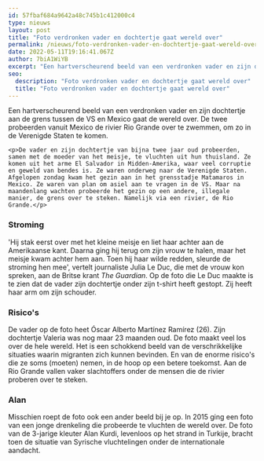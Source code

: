 ```yaml
---
id: 57fbaf684a9642a48c745b1c412000c4
type: nieuws
layout: post
title: "Foto verdronken vader en dochtertje gaat wereld over"
permalink: /nieuws/foto-verdronken-vader-en-dochtertje-gaat-wereld-over/
date: 2022-05-11T19:16:41.067Z
author: 7biA1WiYB
excerpt: "Een hartverscheurend beeld van een verdronken vader en zijn dochtertje aan de grens tussen de VS en Mexico gaat de wereld over. De twee probeerden vanuit Mexico de rivier Rio Grande over te zwemmen, om zo in de Verenigde Staten te komen.  "
seo:
  description: "Foto verdronken vader en dochtertje gaat wereld over"
  title: "Foto verdronken vader en dochtertje gaat wereld over"
---
```

Een hartverscheurend beeld van een verdronken vader en zijn dochtertje aan de grens tussen de VS en Mexico gaat de wereld over. De twee probeerden vanuit Mexico de rivier Rio Grande over te zwemmen, om zo in de Verenigde Staten te komen.  

    <p>De vader en zijn dochtertje van bijna twee jaar oud probeerden, samen met de moeder van het meisje, te vluchten uit hun thuisland. Ze komen uit het arme El Salvador in Midden-Amerika, waar veel corruptie en geweld van bendes is. Ze waren onderweg naar de Verenigde Staten. Afgelopen zondag kwam het gezin aan in het grensstadje Matamaros in Mexico. Ze waren van plan om asiel aan te vragen in de VS. Maar na maandenlang wachten probeerde het gezin op een andere, illegale manier, de grens over te steken. Namelijk via een rivier, de Rio Grande.</p>
<h3>Stroming</h3>
<p>'Hij stak eerst over met het kleine meisje en liet haar achter aan de Amerikaanse kant. Daarna ging hij terug om zijn vrouw te halen, maar het meisje kwam achter hem aan. Toen hij haar wilde redden, sleurde de stroming hen mee', vertelt journaliste Julia Le Duc, die met de vrouw kon spreken, aan de Britse krant <em>The Guardian</em>. Op de foto die Le Duc maakte is te zien dat de vader zijn dochtertje onder zijn t-shirt heeft gestopt. Zij heeft haar arm om zijn schouder.</p>
<h3>Risico's</h3>
<p>De vader op de foto heet Óscar Alberto Martínez Ramírez (26). Zijn dochtertje Valeria was nog maar 23 maanden oud. De foto maakt veel los over de hele wereld. Het is een schokkend beeld van de verschrikkelijke situaties waarin migranten zich kunnen bevinden. En van de enorme risico's die ze soms (moeten) nemen, in de hoop op een betere toekomst. Aan de Rio Grande vallen vaker slachtoffers onder de mensen die de rivier proberen over te steken.</p>
<h3>Alan</h3>
<p>Misschien roept de foto ook een ander beeld bij je op. In 2015 ging een foto van een jonge drenkeling die probeerde te vluchten de wereld over. De foto van de 3-jarige kleuter Alan Kurdi, levenloos op het strand in Turkije, bracht toen de situatie van Syrische vluchtelingen onder de internationale aandacht.</p>  
